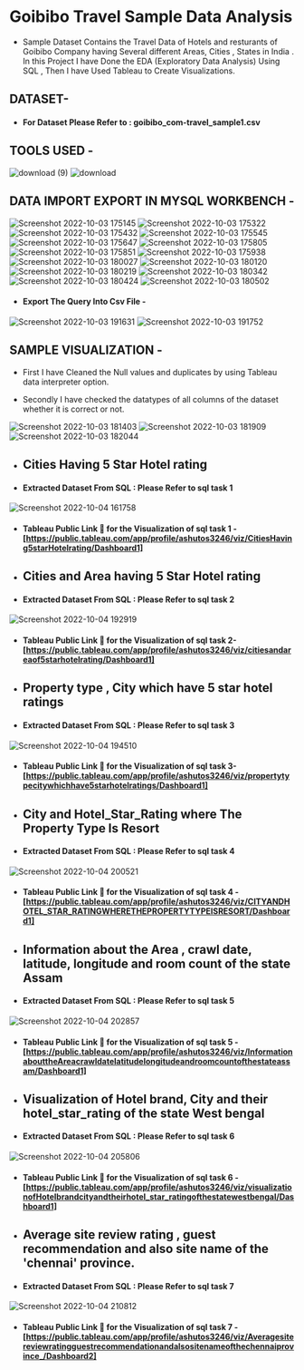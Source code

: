 # Goibibo Travel Sample Data Analysis

* Sample Dataset Contains the Travel Data of Hotels and resturants of Goibibo Company having Several different Areas, Cities , States in India . In this Project I have Done the EDA (Exploratory Data Analysis) Using SQL , Then I have Used Tableau to Create Visualizations.


## DATASET-

* #### For Dataset Please Refer to : goibibo_com-travel_sample1.csv



## TOOLS USED - 

![download (9)](https://user-images.githubusercontent.com/111995863/193774564-fbe2a42a-0ec0-4464-87e9-8a5e8da80ed1.png)
    ![download](https://user-images.githubusercontent.com/111995863/193412142-23bde289-d9f1-4f65-b1ee-25db1b3b47bb.jpg)
  


## DATA IMPORT EXPORT IN MYSQL WORKBENCH - 

![Screenshot 2022-10-03 175145](https://user-images.githubusercontent.com/111995863/193796086-2f000f74-0665-4a75-bd89-994c86598922.png)
![Screenshot 2022-10-03 175322](https://user-images.githubusercontent.com/111995863/193796180-908b3a38-7a29-474e-a647-58f6a54ca9d2.png)
![Screenshot 2022-10-03 175432](https://user-images.githubusercontent.com/111995863/193796201-ab4dcfce-7f91-43c1-a455-e64e18743baf.png)
![Screenshot 2022-10-03 175545](https://user-images.githubusercontent.com/111995863/193796222-be863556-f073-40ac-8e4a-6cd43e69c102.png)
![Screenshot 2022-10-03 175647](https://user-images.githubusercontent.com/111995863/193796241-b732c30f-6cdc-4785-a202-2532b6c0316e.png)
![Screenshot 2022-10-03 175805](https://user-images.githubusercontent.com/111995863/193796321-8bbf337e-323c-48c4-a4a7-55b07d1b178a.png)
![Screenshot 2022-10-03 175851](https://user-images.githubusercontent.com/111995863/193796350-05310d6a-5727-460c-b359-184c1308fab2.png)
![Screenshot 2022-10-03 175938](https://user-images.githubusercontent.com/111995863/193796376-2a201d4b-b8ce-4a60-b19c-0b1b4abaa782.png)
![Screenshot 2022-10-03 180027](https://user-images.githubusercontent.com/111995863/193796445-86d9651f-a230-482d-9e6f-8a73424e85a5.png)
![Screenshot 2022-10-03 180120](https://user-images.githubusercontent.com/111995863/193796503-f26d2359-73a4-4e36-a9f3-86c9af4258c2.png)
![Screenshot 2022-10-03 180219](https://user-images.githubusercontent.com/111995863/193796516-d1477f7b-413f-4063-9f06-6ac8da2c6ea0.png)
![Screenshot 2022-10-03 180342](https://user-images.githubusercontent.com/111995863/193796565-92fc7aa2-3a66-4bc2-af1c-b508ef2718d1.png)
![Screenshot 2022-10-03 180424](https://user-images.githubusercontent.com/111995863/193796599-0a059e7f-ba10-4db2-8c5c-c54ddf7704d0.png)
![Screenshot 2022-10-03 180502](https://user-images.githubusercontent.com/111995863/193796635-de9997db-0291-4b4d-92fe-f02f17e84a4c.png)

* #### Export The Query Into Csv File - 

![Screenshot 2022-10-03 191631](https://user-images.githubusercontent.com/111995863/193796680-c8f48c70-7b46-4de3-8123-06421ce8fca3.png)
![Screenshot 2022-10-03 191752](https://user-images.githubusercontent.com/111995863/193796763-baad6f76-b598-44ff-9504-849f2b55be5a.png)



## SAMPLE VISUALIZATION -

* First I have Cleaned the Null values and duplicates by using Tableau data interpreter option.

* Secondly I have checked the datatypes of all columns of the dataset whether it is correct or not. 

![Screenshot 2022-10-03 181403](https://user-images.githubusercontent.com/111995863/193781868-ce43449f-1362-4b92-af21-a93aa6880602.png)
![Screenshot 2022-10-03 181909](https://user-images.githubusercontent.com/111995863/193781897-59bd63bc-370e-49c4-8f9d-578636e4273e.png)
![Screenshot 2022-10-03 182044](https://user-images.githubusercontent.com/111995863/193781918-fba84479-6c84-4992-96ae-b2d98b49f5d6.png)


* ## Cities Having 5 Star Hotel rating
* #### Extracted Dataset From SQL : Please Refer to sql task 1 


![Screenshot 2022-10-04 161758](https://user-images.githubusercontent.com/111995863/193800991-6838eef2-5165-49be-a358-587afafd2c69.png)


 * #### Tableau Public Link 🔗 for the Visualization of sql task 1 - [https://public.tableau.com/app/profile/ashutos3246/viz/CitiesHaving5starHotelrating/Dashboard1]
 

* ## Cities and Area having 5 Star Hotel rating
* #### Extracted Dataset From SQL : Please Refer to sql task 2 

![Screenshot 2022-10-04 192919](https://user-images.githubusercontent.com/111995863/193840946-9bd6aa06-f06d-46fa-815f-af043f107412.png)


 * #### Tableau Public Link 🔗 for the Visualization of sql task 2- [https://public.tableau.com/app/profile/ashutos3246/viz/citiesandareaof5starhotelrating/Dashboard1]


* ## Property type , City which have  5 star hotel ratings
* #### Extracted Dataset From SQL : Please Refer to sql task 3

![Screenshot 2022-10-04 194510](https://user-images.githubusercontent.com/111995863/193846050-9fd319ad-cf86-43e4-94c3-8562aaf6978a.png)


 * #### Tableau Public Link 🔗 for the Visualization of sql task 3- [https://public.tableau.com/app/profile/ashutos3246/viz/propertytypecitywhichhave5starhotelratings/Dashboard1]


* ## City and Hotel_Star_Rating where The Property Type Is Resort
* #### Extracted Dataset From SQL : Please Refer to sql task 4

![Screenshot 2022-10-04 200521](https://user-images.githubusercontent.com/111995863/193848094-19cf4fe8-5b45-4cf2-8824-75e468b2ba54.png)

 * #### Tableau Public Link 🔗 for the Visualization of sql task 4 -[https://public.tableau.com/app/profile/ashutos3246/viz/CITYANDHOTEL_STAR_RATINGWHERETHEPROPERTYTYPEISRESORT/Dashboard1]
 
 
* ## Information about the Area , crawl date, latitude, longitude and room count of the state Assam
* #### Extracted Dataset From SQL : Please Refer to sql task 5

![Screenshot 2022-10-04 202857](https://user-images.githubusercontent.com/111995863/193854140-1481f44c-98fd-4f5d-9f7d-8e2e8e3c2074.png)

* #### Tableau Public Link 🔗 for the Visualization of sql task 5 -[https://public.tableau.com/app/profile/ashutos3246/viz/InformationabouttheAreacrawldatelatitudelongitudeandroomcountofthestateassam/Dashboard1]


* ## Visualization of Hotel brand, City and their hotel_star_rating of the state West bengal
* #### Extracted Dataset From SQL : Please Refer to sql task 6

![Screenshot 2022-10-04 205806](https://user-images.githubusercontent.com/111995863/193861616-a19c0597-80dd-43bb-b286-6b4579a22456.png)

* #### Tableau Public Link 🔗 for the Visualization of sql task 6 - [https://public.tableau.com/app/profile/ashutos3246/viz/visualizationofHotelbrandcityandtheirhotel_star_ratingofthestatewestbengal/Dashboard1]


* ## Average site review rating , guest recommendation and also site name of the 'chennai' province.
* #### Extracted Dataset From SQL : Please Refer to sql task 7

![Screenshot 2022-10-04 210812](https://user-images.githubusercontent.com/111995863/193864093-d9dfcc28-d167-43d1-8945-c716c5756685.png)

* #### Tableau Public Link 🔗 for the Visualization of sql task 7 - [https://public.tableau.com/app/profile/ashutos3246/viz/Averagesitereviewratingguestrecommendationandalsositenameofthechennaiprovince_/Dashboard2]

